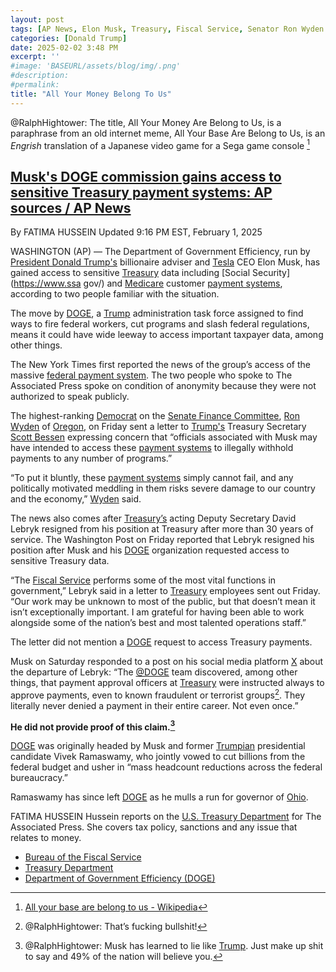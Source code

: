 ```yaml
---
layout: post
tags: [AP News, Elon Musk, Treasury, Fiscal Service, Senator Ron Wyden (D-OR), payment system, Social Security Administration (SSA), Centers for Medicare Medicaid (CMS), Department of Government Efficiency (DOGE), politics]
categories: [Donald Trump]
date: 2025-02-02 3:48 PM
excerpt: ''
#image: 'BASEURL/assets/blog/img/.png'
#description:
#permalink:
title: "All Your Money Belong To Us"
---
```



@RalphHightower: The title,  All Your Money Are Belong to Us, is a paraphrase from an old internet meme, All Your Base Are Belong to Us, is an *Engrish* translation of a Japanese video game for a Sega game console [^1]

[^1]: [All your base are belong to us - Wikipedia](https://en.wikipedia.org/wiki/All_your_base_are_belong_to_us)


## [Musk's DOGE commission gains access to sensitive Treasury payment systems: AP sources / AP News](https://apnews.com/article/donald-trump-elon-musk-doge-treasury-5e26cc80fcb766981cea56afd57ae759)

By FATIMA HUSSEIN
Updated 9:16 PM EST, February 1, 2025

WASHINGTON (AP) — The Department of Government Efficiency, run by [President Donald Trump's](https://www.whitehouse.gov/) billionaire adviser and [Tesla](https://www.tesla.com/) CEO Elon Musk, has gained access to sensitive [Treasury](https://www.treasury.gov/) data including [Social Security](https://www.ssa gov/) and [Medicare](https://www.cms.gov/) customer [payment systems](https://fiscal.treasury.gov/), according to two people familiar with the situation.

The move by [DOGE](https;//doge.gov/), a [Trump](https://www.whitehouse.gov/) administration task force assigned to find ways to fire federal workers, cut programs and slash federal regulations, means it could have wide leeway to access important taxpayer data, among other things.

The New York Times first reported the news of the group’s access of the massive [federal payment system](https://fiscal.treasury.gov/). The two people who spoke to The Associated Press spoke on condition of anonymity because they were not authorized to speak publicly.

The highest-ranking [Democrat](https://www.democrats.org/) on the [Senate Finance Committee](https://www.finance.senate.gov/), [Ron Wyden](https://www.wyden.senate.gov/) of [Oregon](https://www.oregon.gov/), on Friday sent a letter to [Trump's](https://www.whitehouse.gov/) Treasury Secretary [Scott Bessen](thttps://home.treasury.gov/about/general-information/officials/scott-bessent) expressing concern that “officials associated with Musk may have intended to access these [payment systems](http://www.fiscal.treasury.gov/) to illegally withhold payments to any number of programs.”

“To put it bluntly, these [payment systems](http://www.fiscal.treasury.gov/) simply cannot fail, and any politically motivated meddling in them risks severe damage to our country and the economy,” [Wyden](https://www.wyden.senate.gov/) said.

The news also comes after [Treasury’s](https://www.tresuary.gov/) acting Deputy Secretary David Lebryk resigned from his position at Treasury after more than 30 years of service. The Washington Post on Friday reported that Lebryk resigned his position after Musk and his [DOGE](https;//doge.gov/) organization requested access to sensitive Treasury data.


“The [Fiscal Service](http://www.fiscal.treasury.gov/) performs some of the most vital functions in government,” Lebryk said in a letter to [Treasury](https://www.tresuary.gov/) employees sent out Friday. “Our work may be unknown to most of the public, but that doesn’t mean it isn’t exceptionally important. I am grateful for having been able to work alongside some of the nation’s best and most talented operations staff.”

The letter did not mention a [DOGE](https;//doge.gov/) request to access Treasury payments.

Musk on Saturday responded to a post on his social media platform [X](https://x.com/) about the departure of Lebryk: “The [@DOGE](https;//doge.gov/) team discovered, among other things, that payment approval officers at [Treasury](https://www.tresuary.gov/) were instructed always to approve payments, even to known fraudulent or terrorist groups[^91]. They literally never denied a payment in their entire career. Not even once.”

**He did not provide proof of this claim.[^92]**

[^91]: @RalphHightower: That’s fucking bullshit! 
[^92]: @RalphHightower: Musk has learned to lie like [Trump](https://www.whitehouse.gov/). Just make up shit to say and 49% of the nation will believe you.

[DOGE](https;//doge.gov/) was originally headed by Musk and former [Trumpian](https://www.gop.com/) presidential candidate Vivek Ramaswamy, who jointly vowed to cut billions from the federal budget and usher in “mass headcount reductions across the federal bureaucracy.”

Ramaswamy has since left [DOGE](https;//doge.gov/) as he mulls a run for governor of [Ohio](https://www.ohio.gov/).

FATIMA HUSSEIN
Hussein reports on the [U.S. Treasury Department](https://www.treasury.gov/) for The Associated Press. She covers tax policy, sanctions and any issue that relates to money.

- [Bureau of the Fiscal Service](http://www.fiscal.treasury.gov/)
- [Treasury Department](https://www.tresuary.gov/)
- [Department of Government Efficiency (DOGE)](https://doge.com/)


